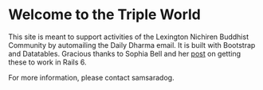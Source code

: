 # Welcome to the Triple World

This site is meant to support activities of the Lexington Nichiren Buddhist Community by automailing the Daily Dharma email.
It is built with Bootstrap and Datatables. Gracious thanks to Sophia Bell and her [post](https://blog.makersacademy.com/how-to-install-bootstrap-and-jquery-on-rails-6-da6e810c1b87) on getting these to work in Rails 6.

For more information, please contact samsaradog.
